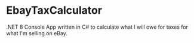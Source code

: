 # EbayTaxCalculator
.NET 8 Console App written in C# to calculate what I will owe for taxes for what I'm selling on eBay.